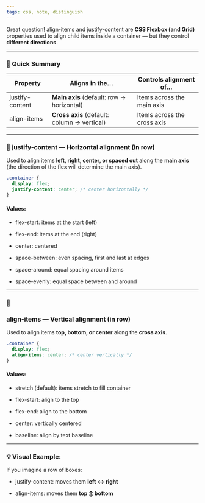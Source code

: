 ```yaml
---
tags: css, note, distinguish
---
```


Great question! align-items and justify-content are **CSS Flexbox (and Grid)** properties used to align child items inside a container — but they control **different directions**.

---

### **🧭 Quick Summary**

|**Property**|**Aligns in the…**|**Controls alignment of…**|
|---|---|---|
|justify-content|**Main axis** (default: row → horizontal)|Items across the main axis|
|align-items|**Cross axis** (default: column → vertical)|Items across the cross axis|

  

---

### **🔧 justify-content — Horizontal alignment (in row)**

Used to align items **left, right, center, or spaced out** along the **main axis** (the direction of the flex will determine the main axis).

```css
.container {
  display: flex;
  justify-content: center; /* center horizontally */
}
```

#### **Values:**

- flex-start: items at the start (left)
    
- flex-end: items at the end (right)
    
- center: centered
    
- space-between: even spacing, first and last at edges
    
- space-around: equal spacing around items
    
- space-evenly: equal space between and around
    

---

### **🧷** 

### **align-items — Vertical alignment (in row)**

Used to align items **top, bottom, or center** along the **cross axis**.

```css
.container {
  display: flex;
  align-items: center; /* center vertically */
}
```

#### **Values:**

- stretch (default): items stretch to fill container
    
- flex-start: align to the top
    
- flex-end: align to the bottom
    
- center: vertically centered
    
- baseline: align by text baseline
    

---

### **💡 Visual Example:**

If you imagine a row of boxes:

- justify-content: moves them **left ↔ right**
    
- align-items: moves them **top ↕ bottom**
    